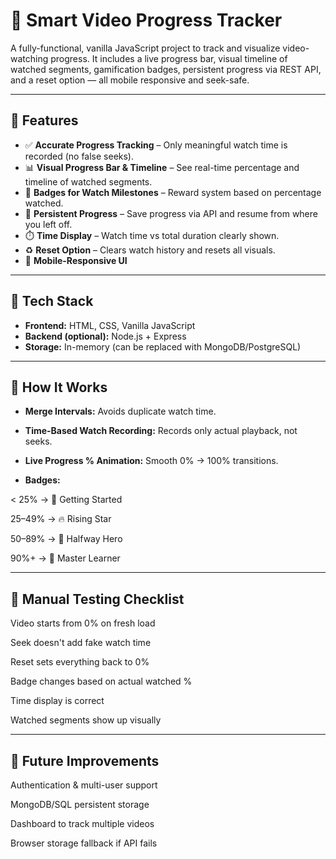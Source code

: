 # 🎥 Smart Video Progress Tracker

A fully-functional, vanilla JavaScript project to track and visualize video-watching progress. It includes a live progress bar, visual timeline of watched segments, gamification badges, persistent progress via REST API, and a reset option — all mobile responsive and seek-safe.

---

## 🚀 Features

- ✅ **Accurate Progress Tracking** – Only meaningful watch time is recorded (no false seeks).
- 📊 **Visual Progress Bar & Timeline** – See real-time percentage and timeline of watched segments.
- 🏅 **Badges for Watch Milestones** – Reward system based on percentage watched.
- 🔄 **Persistent Progress** – Save progress via API and resume from where you left off.
- ⏱️ **Time Display** – Watch time vs total duration clearly shown.
- ♻️ **Reset Option** – Clears watch history and resets all visuals.
- 📱 **Mobile-Responsive UI**

---

## 🧰 Tech Stack

- **Frontend:** HTML, CSS, Vanilla JavaScript
- **Backend (optional):** Node.js + Express
- **Storage:** In-memory (can be replaced with MongoDB/PostgreSQL)

---

## 🧠 How It Works
- **Merge Intervals:** Avoids duplicate watch time.

- **Time-Based Watch Recording:** Records only actual playback, not seeks.

- **Live Progress % Animation:** Smooth 0% → 100% transitions.

- **Badges:**

< 25% → 🚀 Getting Started

25–49% → 🔥 Rising Star

50–89% → 📘 Halfway Hero

90%+ → 🎯 Master Learner

---

## 🧪 Manual Testing Checklist
 Video starts from 0% on fresh load

 Seek doesn't add fake watch time

 Reset sets everything back to 0%

 Badge changes based on actual watched %

 Time display is correct

 Watched segments show up visually

---
 
## 📌 Future Improvements
 Authentication & multi-user support

 MongoDB/SQL persistent storage

 Dashboard to track multiple videos

 Browser storage fallback if API fails

